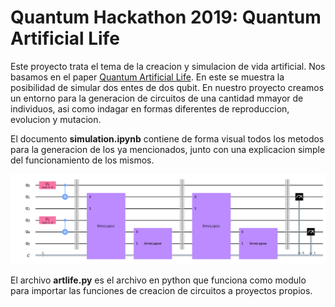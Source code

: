 # Quantum Hackathon 2019: Quantum Artificial Life 

Este proyecto trata el tema de la creacion y simulacion de vida artificial. Nos basamos en el paper [Quantum Artificial Life](https://www.nature.com/articles/s41598-018-33125-3). En este se muestra la posibilidad de simular dos entes de dos qubit. En nuestro proyecto creamos un entorno para la generacion de circuitos de una cantidad mmayor de individuos, asi como indagar en formas diferentes de reproduccion, evolucion y mutacion.

El documento **simulation.ipynb** contiene de forma visual todos los metodos para la generacion de los ya mencionados, junto con una explicacion simple del funcionamiento de los mismos.


![circuit1](img/circuit.png)

El archivo **artlife.py** es el archivo en python que funciona como modulo para importar las funciones de creacion de circuitos a proyectos propios.